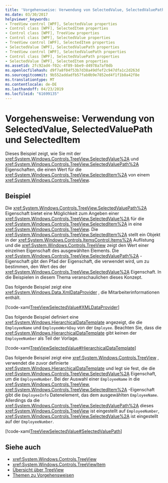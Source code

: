 ```yaml
---
title: 'Vorgehensweise: Verwendung von SelectedValue, SelectedValuePath und SelectedItem'
ms.date: 03/30/2017
helpviewer_keywords:
- TreeView control [WPF], SelectedValue properties
- Control class [WPF], SelectedItem properties
- Control class [WPF], TreeView properties
- Control class [WPF], SelectedValue properties
- TreeView control [WPF], SelectedItem properties
- SelectedValue [WPF], SelectedValuePath properties
- TreeView control [WPF], SelectedValuePath properties
- Control class [WPF], SelectedValuePath properties
- SelectedValue [WPF], SelectedItem properties
ms.assetid: 2fc92ad4-f02c-4f89-bbe9-d4978a7af0db
ms.openlocfilehash: d9f7a8f04f53b7d38a49dfef2c947dfa1c2d263d
ms.sourcegitcommit: 9b552addadfb57fab0b9e7852ed4f1f1b8a42f8e
ms.translationtype: MT
ms.contentlocale: de-DE
ms.lasthandoff: 04/23/2019
ms.locfileid: "61699135"
---
```

# <a name="how-to-use-selectedvalue-selectedvaluepath-and-selecteditem"></a>Vorgehensweise: Verwendung von SelectedValue, SelectedValuePath und SelectedItem
Dieses Beispiel zeigt, wie Sie mit der <xref:System.Windows.Controls.TreeView.SelectedValue%2A> und <xref:System.Windows.Controls.TreeView.SelectedValuePath%2A> Eigenschaften, die einen Wert für die <xref:System.Windows.Controls.TreeView.SelectedItem%2A> von einem <xref:System.Windows.Controls.TreeView>.  
  
## <a name="example"></a>Beispiel  
 Die <xref:System.Windows.Controls.TreeView.SelectedValuePath%2A> Eigenschaft bietet eine Möglichkeit zum Angeben einer <xref:System.Windows.Controls.TreeView.SelectedValue%2A> für die <xref:System.Windows.Controls.TreeView.SelectedItem%2A> in eine <xref:System.Windows.Controls.TreeView>. Die <xref:System.Windows.Controls.TreeView.SelectedItem%2A> stellt ein Objekt in der <xref:System.Windows.Controls.ItemsControl.Items%2A> Auflistung und die <xref:System.Windows.Controls.TreeView> zeigt den Wert einer einzelnen Eigenschaft des ausgewählten Elements. Die <xref:System.Windows.Controls.TreeView.SelectedValuePath%2A> -Eigenschaft gibt den Pfad der Eigenschaft, die verwendet wird, um zu bestimmen, den Wert des der <xref:System.Windows.Controls.TreeView.SelectedValue%2A> Eigenschaft. In die Beispielen in diesem Thema veranschaulichen dieses Konzept.  
  
 Das folgende Beispiel zeigt eine <xref:System.Windows.Data.XmlDataProvider> , die Mitarbeiterinformationen enthält.  
  
 [!code-xaml[TreeViewSelectedValue#XMLDataProvider](~/samples/snippets/csharp/VS_Snippets_Wpf/TreeViewSelectedValue/CS/Window1.xaml#xmldataprovider)]  
  
 Das folgende Beispiel definiert eine <xref:System.Windows.HierarchicalDataTemplate> angezeigt, die die `EmployeeName` und `EmployeeWorkDay` von der `Employee`. Beachten Sie, dass die <xref:System.Windows.HierarchicalDataTemplate> gibt keinen der `EmployeeNumber` als Teil der Vorlage.  
  
 [!code-xaml[TreeViewSelectedValue#HierarchicalDataTemplate](~/samples/snippets/csharp/VS_Snippets_Wpf/TreeViewSelectedValue/CS/Window1.xaml#hierarchicaldatatemplate)]  
  
 Das folgende Beispiel zeigt eine <xref:System.Windows.Controls.TreeView> , verwendet die zuvor definierte <xref:System.Windows.HierarchicalDataTemplate> und legt sie fest, die die <xref:System.Windows.Controls.TreeView.SelectedValue%2A> Eigenschaft, um die `EmployeeNumber`. Bei der Auswahl einer `EmployeeName` in die <xref:System.Windows.Controls.TreeView>, <xref:System.Windows.Controls.TreeView.SelectedItem%2A> -Eigenschaft gibt die `EmployeeInfo` Datenelement, das dem ausgewählten `EmployeeName`. Allerdings da die <xref:System.Windows.Controls.TreeView.SelectedValuePath%2A> dieses <xref:System.Windows.Controls.TreeView> ist eingestellt auf `EmployeeNumber`, <xref:System.Windows.Controls.TreeView.SelectedValue%2A> ist eingestellt auf der `EmployeeNumber`.  
  
 [!code-xaml[TreeViewSelectedValue#SelectedValuePath](~/samples/snippets/csharp/VS_Snippets_Wpf/TreeViewSelectedValue/CS/Window1.xaml#selectedvaluepath)]  
  
## <a name="see-also"></a>Siehe auch

- <xref:System.Windows.Controls.TreeView>
- <xref:System.Windows.Controls.TreeViewItem>
- [Übersicht über TreeView](treeview-overview.md)
- [Themen zu Vorgehensweisen](treeview-how-to-topics.md)
